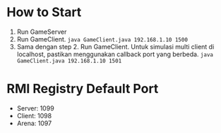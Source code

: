 # How to Start
1. Run GameServer
2. Run GameClient. `java GameClient.java 192.168.1.10 1500`
3. Sama dengan step 2. Run GameClient. Untuk simulasi multi client di localhost, pastikan menggunakan callback port yang berbeda. `java GameClient.java 192.168.1.10 1501`

# RMI Registry Default Port
- Server: 1099 
- Client: 1098
- Arena: 1097
